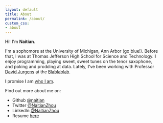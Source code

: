 ```yaml
---
layout: default
title: About
permalink: /about/
custom_css:
- about
---
```


Hi! I'm **Naitian**.

I'm a sophomore at the University of Michigan, Ann Arbor (go blue!). Before
that, I was at Thomas Jefferson High School for Science and Technology. I enjoy
programming, playing sweet, sweet tunes on the tenor saxophone, and poking and
prodding at data. Lately, I've been working with Professor [David
Jurgens](http://jurgens.people.si.umich.edu/) at the
[Blablablab](https://blablablab.si.umich.edu).


I promise I am [who I am](https://keybase.io/naitian).

Find out more about me on:

- Github [@naitian](https://github.com/naitian)
- Twitter [@NaitianZhou](https://twitter.com/NaitianZhou)
- LinkedIn [@NaitianZhou](https://linkedin.com/in/NaitianZhou)
- Resume [here](https://naitian.org/resume)
